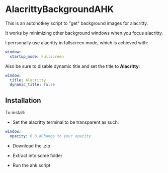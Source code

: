 # AlacrittyBackgroundAHK

This is an autohotkey script to "get" background images for alacritty.

It works by minimizing other background windows when you focus alacritty.

I perrsonally use alacritty in fullscreen mode, which is achieved with:

```yml
window:
  startup_mode: Fullscreen
```

Also be sure to disable dynamic title and set the title to **Alacritty**:

```yml
window:
  title: Alacritty
  dynamic_title: false
```

## Installation

To install:

- Set the alacritty terminal to be transparent as such:

```yml
window:
  opacity: 0.8 #Change to your opacity
```

- Download the .zip

- Extract into some folder

- Run the ahk script
